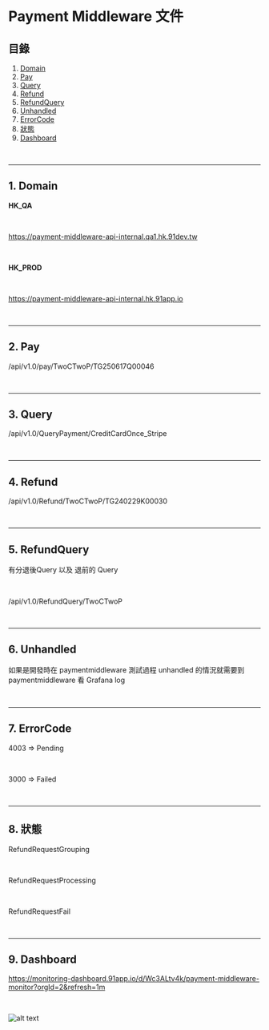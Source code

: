 # Payment Middleware 文件

## 目錄
1. [Domain](#1-domain)
2. [Pay](#2-pay)
3. [Query](#3-query)
4. [Refund](#4-refund)
5. [RefundQuery](#5-refundquery)
6. [Unhandled](#6-unhandled)
7. [ErrorCode](#7-errorcode)
8. [狀態](#8-狀態)
9. [Dashboard](#9-dashboard)

<br>

---

## 1. Domain

**HK_QA**

<br>

https://payment-middleware-api-internal.qa1.hk.91dev.tw

<br>

**HK_PROD**

<br>

https://payment-middleware-api-internal.hk.91app.io

<br>

---

## 2. Pay

/api/v1.0/pay/TwoCTwoP/TG250617Q00046

<br>

---

## 3. Query

/api/v1.0/QueryPayment/CreditCardOnce_Stripe

<br>

---

## 4. Refund

/api/v1.0/Refund/TwoCTwoP/TG240229K00030

<br>

---

## 5. RefundQuery

有分退後Query 以及 退前的 Query

<br>

/api/v1.0/RefundQuery/TwoCTwoP

<br>

---

## 6. Unhandled

如果是開發時在 paymentmiddleware 測試過程 unhandled 的情況就需要到paymentmiddleware 看 Grafana log

<br>

---

## 7. ErrorCode

4003 => Pending

<br>

3000 => Failed

<br>

---

## 8. 狀態

RefundRequestGrouping

<br>

RefundRequestProcessing

<br>

RefundRequestFail

<br>

---

## 9. Dashboard

https://monitoring-dashboard.91app.io/d/Wc3ALtv4k/payment-middleware-monitor?orgId=2&refresh=1m

<br>

![alt text](./image-9.png)

<br>
